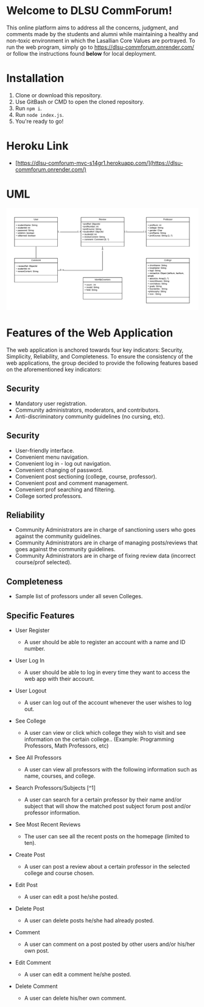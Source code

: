 # Welcome to DLSU CommForum!

This online platform aims to address all the concerns, judgment, and comments made by the students and alumni while maintaining a healthy and non-toxic environment in which the Lasallian Core Values are portrayed. To run the web program, simply go to https://dlsu-commforum.onrender.com/ or follow the instructions found **below** for local deployment.

# Installation

1. Clone or download this repository.
2. Use GitBash or CMD to open the cloned repository.
3. Run `npm i`.
4. Run `node index.js`.
5. You're ready to go!

# Heroku Link
- [https://dlsu-comforum-mvc-s14gr1.herokuapp.com/](https://dlsu-commforum.onrender.com/)

# UML

![Revised UML](screens/UML_Revised.png)


# Features of the Web Application

The web application is anchored towards four key indicators: Security, Simplicity, Reliability, and Completeness. To ensure the consistency of the web applications, the group decided to provide the following features based on the aforementioned key indicators:

## Security 

- Mandatory user registration.
- Community administrators, moderators, and contributors.
- Anti-discriminatory community guidelines (no cursing, etc).

## Security 

-   User-friendly interface.
-   Convenient menu navigation.
-   Convenient log in - log out navigation.
-   Convenient changing of password.
-   Convenient post sectioning (college, course, professor).
-   Convenient post and comment management.
-   Convenient prof searching and filtering. 
-   College sorted professors.

## Reliability

- Community Administrators are in charge of sanctioning users who goes against the community guidelines.
-   Community Administrators are in charge of managing posts/reviews that goes against the community guidelines.
- Community Administrators are in charge of fixing review data (incorrect course/prof selected).

## Completeness

- Sample list of professors under all seven Colleges.

## Specific Features

- User Register
  - A user should be able to register an account with a name and ID number. 

- User Log In
  - A user should be able to log in every time they want to access the web app with their account.

- User Logout
  - A user can log out of the account whenever the user wishes to log out.

- See College
  - A user can view or click which college they wish to visit and see information on the certain college.. (Example: Programming Professors, Math Professors, etc)

- See All Professors
  - A user can view all professors with the following information such as name, courses, and college.

- Search Professors/Subjects [^1]
  - A user can search for a certain professor by their name and/or subject that will show the matched post subject forum post and/or professor information. 

- See Most Recent Reviews
  - The user can see all the recent posts on the homepage (limited to ten).

- Create Post
  - A user can post a review about a certain professor in the selected college and course chosen.

- Edit Post
  - A user can edit a post he/she posted.

- Delete Post
  - A user can delete posts he/she had already posted.

- Comment
  - A user can comment on a post posted by other users and/or his/her own post.

- Edit Comment
  - A user can edit a comment he/she posted.

- Delete Comment
  - A user can delete his/her own comment.



